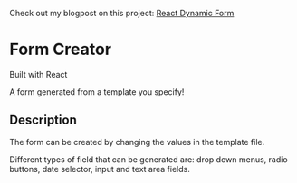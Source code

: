 Check out my blogpost on this project: <a href="">React Dynamic Form</a>


# Form Creator
Built with React

A form generated from a template you specify!

## Description

The form can be created by changing the values in the template file. 

Different types of field that can be generated are: drop down menus, radio buttons, date selector, input and text area fields.

